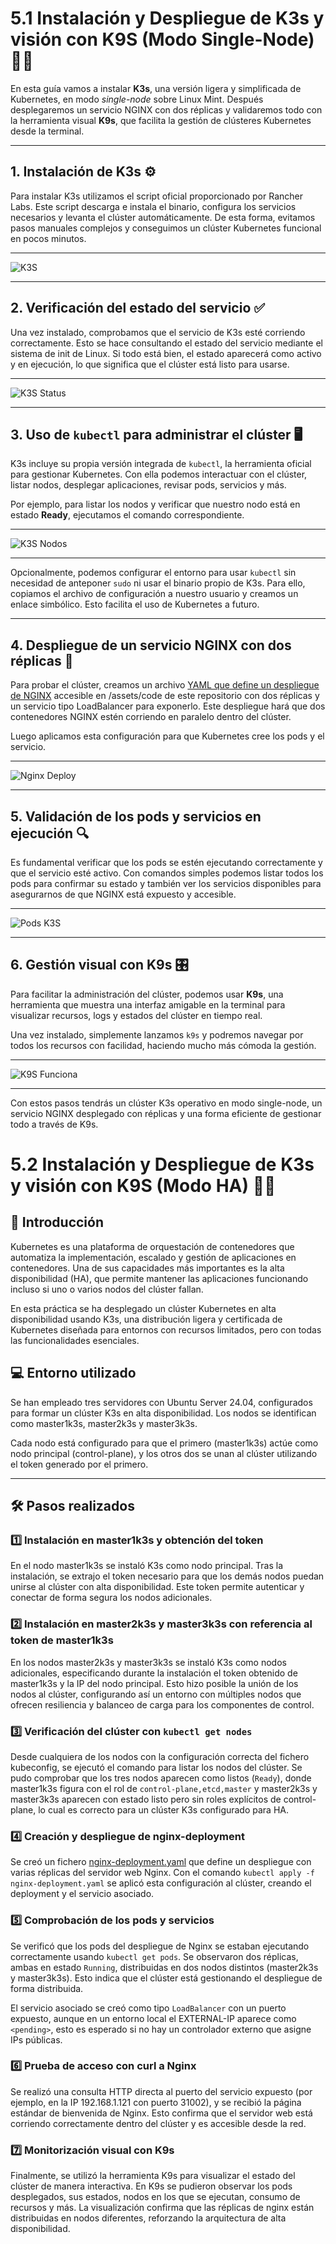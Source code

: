 # 5.1 Instalación y Despliegue de K3s y visión con K9S (Modo Single-Node) 🚀🐧

En esta guía vamos a instalar **K3s**, una versión ligera y simplificada de Kubernetes, en modo *single-node* sobre Linux Mint. Después desplegaremos un servicio NGINX con dos réplicas y validaremos todo con la herramienta visual **K9s**, que facilita la gestión de clústeres Kubernetes desde la terminal.

---

## 1. Instalación de K3s ⚙️

Para instalar K3s utilizamos el script oficial proporcionado por Rancher Labs. Este script descarga e instala el binario, configura los servicios necesarios y levanta el clúster automáticamente. De esta forma, evitamos pasos manuales complejos y conseguimos un clúster Kubernetes funcional en pocos minutos.

---
 
![K3S](https://github.com/marconajcoz/pps-1033563/raw/main/RA5/RA5_4/assets/images/1-InstalarK3S.PNG)

---

## 2. Verificación del estado del servicio ✅

Una vez instalado, comprobamos que el servicio de K3s esté corriendo correctamente. Esto se hace consultando el estado del servicio mediante el sistema de init de Linux. Si todo está bien, el estado aparecerá como activo y en ejecución, lo que significa que el clúster está listo para usarse.

---

![K3S Status](https://github.com/marconajcoz/pps-1033563/raw/main/RA5/RA5_4/assets/images/2-StatusK3S.PNG)

---

## 3. Uso de `kubectl` para administrar el clúster 🖥️

K3s incluye su propia versión integrada de `kubectl`, la herramienta oficial para gestionar Kubernetes. Con ella podemos interactuar con el clúster, listar nodos, desplegar aplicaciones, revisar pods, servicios y más.

Por ejemplo, para listar los nodos y verificar que nuestro nodo está en estado **Ready**, ejecutamos el comando correspondiente.

---

![K3S Nodos](https://github.com/marconajcoz/pps-1033563/raw/main/RA5/RA5_4/assets/images/3-NodoListo.PNG)

---

Opcionalmente, podemos configurar el entorno para usar `kubectl` sin necesidad de anteponer `sudo` ni usar el binario propio de K3s. Para ello, copiamos el archivo de configuración a nuestro usuario y creamos un enlace simbólico. Esto facilita el uso de Kubernetes a futuro.

---

## 4. Despliegue de un servicio NGINX con dos réplicas 🐳

Para probar el clúster, creamos un archivo [YAML que define un despliegue de NGINX](https://github.com/marconajcoz/pps-1033563/blob/main/RA5/RA5_4/assets/code/nginx-deployment.yaml) accesible en /assets/code de este repositorio con dos réplicas y un servicio tipo LoadBalancer para exponerlo. Este despliegue hará que dos contenedores NGINX estén corriendo en paralelo dentro del clúster.

Luego aplicamos esta configuración para que Kubernetes cree los pods y el servicio.

---

![Nginx Deploy](https://github.com/marconajcoz/pps-1033563/raw/main/RA5/RA5_4/assets/images/4-AplicarNginxDeploy.PNG)

---

## 5. Validación de los pods y servicios en ejecución 🔍

Es fundamental verificar que los pods se estén ejecutando correctamente y que el servicio esté activo. Con comandos simples podemos listar todos los pods para confirmar su estado y también ver los servicios disponibles para asegurarnos de que NGINX está expuesto y accesible.

---

![Pods K3S](https://github.com/marconajcoz/pps-1033563/raw/main/RA5/RA5_4/assets/images/5-ComprobarNodos.PNG)

---

## 6. Gestión visual con K9s 🎛️

Para facilitar la administración del clúster, podemos usar **K9s**, una herramienta que muestra una interfaz amigable en la terminal para visualizar recursos, logs y estados del clúster en tiempo real.

Una vez instalado, simplemente lanzamos `k9s` y podremos navegar por todos los recursos con facilidad, haciendo mucho más cómoda la gestión.

---

![K9S Funciona](https://github.com/marconajcoz/pps-1033563/raw/main/RA5/RA5_4/assets/images/7-NodosDesdeK9S.PNG)

---

Con estos pasos tendrás un clúster K3s operativo en modo single-node, un servicio NGINX desplegado con réplicas y una forma eficiente de gestionar todo a través de K9s.

# 5.2 Instalación y Despliegue de K3s y visión con K9S (Modo HA) 🚀🐧

## 🚀 Introducción

Kubernetes es una plataforma de orquestación de contenedores que automatiza la implementación, escalado y gestión de aplicaciones en contenedores. Una de sus capacidades más importantes es la alta disponibilidad (HA), que permite mantener las aplicaciones funcionando incluso si uno o varios nodos del clúster fallan.

En esta práctica se ha desplegado un clúster Kubernetes en alta disponibilidad usando K3s, una distribución ligera y certificada de Kubernetes diseñada para entornos con recursos limitados, pero con todas las funcionalidades esenciales.

## 💻 Entorno utilizado

Se han empleado tres servidores con Ubuntu Server 24.04, configurados para formar un clúster K3s en alta disponibilidad. Los nodos se identifican como master1k3s, master2k3s y master3k3s.  

Cada nodo está configurado para que el primero (master1k3s) actúe como nodo principal (control-plane), y los otros dos se unan al clúster utilizando el token generado por el primero.

---

## 🛠️ Pasos realizados

### 1️⃣ Instalación en master1k3s y obtención del token

En el nodo master1k3s se instaló K3s como nodo principal. Tras la instalación, se extrajo el token necesario para que los demás nodos puedan unirse al clúster con alta disponibilidad. Este token permite autenticar y conectar de forma segura los nodos adicionales.

### 2️⃣ Instalación en master2k3s y master3k3s con referencia al token de master1k3s

En los nodos master2k3s y master3k3s se instaló K3s como nodos adicionales, especificando durante la instalación el token obtenido de master1k3s y la IP del nodo principal. Esto hizo posible la unión de los nodos al clúster, configurando así un entorno con múltiples nodos que ofrecen resiliencia y balanceo de carga para los componentes de control.

### 3️⃣ Verificación del clúster con `kubectl get nodes`

Desde cualquiera de los nodos con la configuración correcta del fichero kubeconfig, se ejecutó el comando para listar los nodos del clúster. Se pudo comprobar que los tres nodos aparecen como listos (`Ready`), donde master1k3s figura con el rol de `control-plane,etcd,master` y master2k3s y master3k3s aparecen con estado listo pero sin roles explícitos de control-plane, lo cual es correcto para un clúster K3s configurado para HA.

### 4️⃣ Creación y despliegue de nginx-deployment

Se creó un fichero [nginx-deployment.yaml](https://github.com/marconajcoz/pps-1033563/blob/main/RA5/RA5_4/assets/code/nginx-deployment.yaml) que define un despliegue con varias réplicas del servidor web Nginx. Con el comando `kubectl apply -f nginx-deployment.yaml` se aplicó esta configuración al clúster, creando el deployment y el servicio asociado.

### 5️⃣ Comprobación de los pods y servicios

Se verificó que los pods del despliegue de Nginx se estaban ejecutando correctamente usando `kubectl get pods`. Se observaron dos réplicas, ambas en estado `Running`, distribuidas en dos nodos distintos (master2k3s y master3k3s). Esto indica que el clúster está gestionando el despliegue de forma distribuida.

El servicio asociado se creó como tipo `LoadBalancer` con un puerto expuesto, aunque en un entorno local el EXTERNAL-IP aparece como `<pending>`, esto es esperado si no hay un controlador externo que asigne IPs públicas.

### 6️⃣ Prueba de acceso con curl a Nginx

Se realizó una consulta HTTP directa al puerto del servicio expuesto (por ejemplo, en la IP 192.168.1.121 con puerto 31002), y se recibió la página estándar de bienvenida de Nginx. Esto confirma que el servidor web está corriendo correctamente dentro del clúster y es accesible desde la red.

### 7️⃣ Monitorización visual con K9s

Finalmente, se utilizó la herramienta K9s para visualizar el estado del clúster de manera interactiva. En K9s se pudieron observar los pods desplegados, sus estados, nodos en los que se ejecutan, consumo de recursos y más. La visualización confirma que las réplicas de nginx están distribuidas en nodos diferentes, reforzando la arquitectura de alta disponibilidad.
